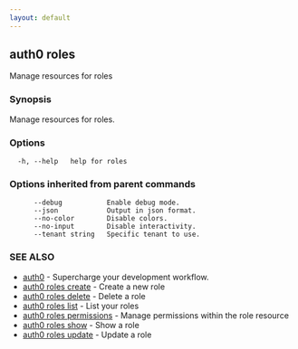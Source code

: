 ```yaml
---
layout: default
---
```

## auth0 roles

Manage resources for roles

### Synopsis

Manage resources for roles.

### Options

```
  -h, --help   help for roles
```

### Options inherited from parent commands

```
      --debug           Enable debug mode.
      --json            Output in json format.
      --no-color        Disable colors.
      --no-input        Disable interactivity.
      --tenant string   Specific tenant to use.
```

### SEE ALSO

* [auth0](/auth0-cli/)	 - Supercharge your development workflow.
* [auth0 roles create](auth0_roles_create.md)	 - Create a new role
* [auth0 roles delete](auth0_roles_delete.md)	 - Delete a role
* [auth0 roles list](auth0_roles_list.md)	 - List your roles
* [auth0 roles permissions](auth0_roles_permissions.md)	 - Manage permissions within the role resource
* [auth0 roles show](auth0_roles_show.md)	 - Show a role
* [auth0 roles update](auth0_roles_update.md)	 - Update a role

